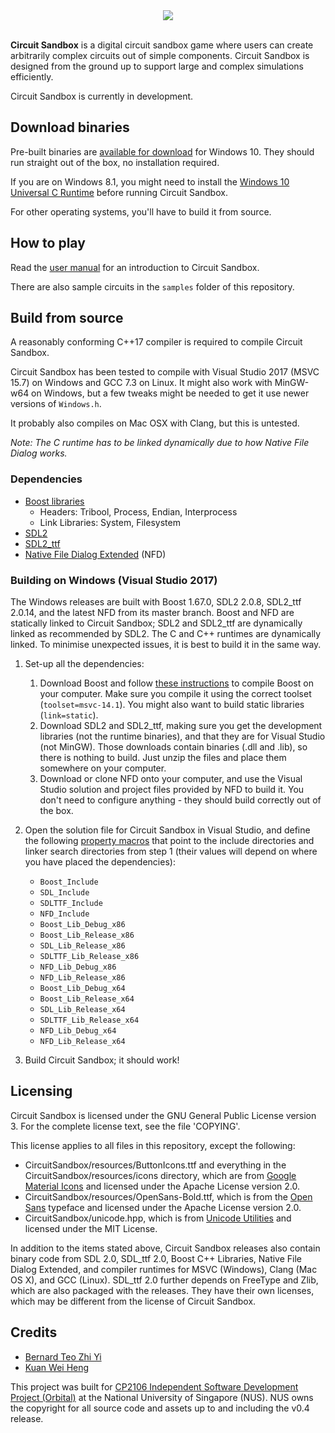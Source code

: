 <div align="center">
  <img src="https://btzy.github.io/orbital/Circuit%20Sandbox.png"><br/><br/>
</div>

**Circuit Sandbox** is a digital circuit sandbox game where users can create arbitrarily complex circuits out of simple components.  Circuit Sandbox is designed from the ground up to support large and complex simulations efficiently.

Circuit Sandbox is currently in development.

## Download binaries

Pre-built binaries are [available for download](https://github.com/btzy/circuit-sandbox/releases) for Windows 10.  They should run straight out of the box, no installation required.

If you are on Windows 8.1, you might need to install the [Windows 10 Universal C Runtime](https://www.microsoft.com/en-us/download/details.aspx?id=48234) before running Circuit Sandbox.

For other operating systems, you'll have to build it from source.

## How to play

Read the [user manual](https://btzy.github.io/circuit-sandbox/manuals/latest.pdf) for an introduction to Circuit Sandbox.

There are also sample circuits in the `samples` folder of this repository.

## Build from source

A reasonably conforming C++17 compiler is required to compile Circuit Sandbox.

Circuit Sandbox has been tested to compile with Visual Studio 2017 (MSVC 15.7) on Windows and GCC 7.3 on Linux.  It might also work with MinGW-w64 on Windows, but a few tweaks might be needed to get it use newer versions of `Windows.h`.

It probably also compiles on Mac OSX with Clang, but this is untested.

*Note: The C runtime has to be linked dynamically due to how Native File Dialog works.*

### Dependencies

* [Boost libraries](https://www.boost.org/)
  * Headers: Tribool, Process, Endian, Interprocess
  * Link Libraries: System, Filesystem
* [SDL2](https://www.libsdl.org/download-2.0.php)
* [SDL2_ttf](https://www.libsdl.org/projects/SDL_ttf/)
* [Native File Dialog Extended](https://github.com/btzy/nativefiledialog-extended) (NFD)

### Building on Windows (Visual Studio 2017)

The Windows releases are built with Boost 1.67.0, SDL2 2.0.8, SDL2_ttf 2.0.14, and the latest NFD from its master branch.  Boost and NFD are statically linked to Circuit Sandbox; SDL2 and SDL2_ttf are dynamically linked as recommended by SDL2.  The C and C++ runtimes are dynamically linked.  To minimise unexpected issues, it is best to build it in the same way.

1. Set-up all the dependencies:

    1. Download Boost and follow [these instructions](https://www.boost.org/doc/libs/1_67_0/more/getting_started/windows.html) to compile Boost on your computer.  Make sure you compile it using the correct toolset (`toolset=msvc-14.1`).  You might also want to build static libraries (`link=static`).
    2. Download SDL2 and SDL2_ttf, making sure you get the development libraries (not the runtime binaries), and that they are for Visual Studio (not MinGW).  Those downloads contain binaries (.dll and .lib), so there is nothing to build.  Just unzip the files and place them somewhere on your computer.
    3. Download or clone NFD onto your computer, and use the Visual Studio solution and project files  provided by NFD to build it.  You don't need to configure anything - they should build correctly out of the box.

2. Open the solution file for Circuit Sandbox in Visual Studio, and define the following [property macros](https://docs.microsoft.com/en-us/cpp/ide/working-with-project-properties#bkmkPropertySheets) that point to the include directories and linker search directories from step 1 (their values will depend on where you have placed the dependencies):

    * `Boost_Include`
    * `SDL_Include`
    * `SDLTTF_Include`
    * `NFD_Include`
    * `Boost_Lib_Debug_x86`
    * `Boost_Lib_Release_x86`
    * `SDL_Lib_Release_x86`
    * `SDLTTF_Lib_Release_x86`
    * `NFD_Lib_Debug_x86`
    * `NFD_Lib_Release_x86`
    * `Boost_Lib_Debug_x64`
    * `Boost_Lib_Release_x64`
    * `SDL_Lib_Release_x64`
    * `SDLTTF_Lib_Release_x64`
    * `NFD_Lib_Debug_x64`
    * `NFD_Lib_Release_x64`

3. Build Circuit Sandbox; it should work!

## Licensing

Circuit Sandbox is licensed under the GNU General Public License version 3.  For the complete license text, see the file 'COPYING'. 

This license applies to all files in this repository, except the following:

* CircuitSandbox/resources/ButtonIcons.ttf and everything in the CircuitSandbox/resources/icons directory, which are from [Google Material Icons](https://material.io/tools/icons/) and licensed under the Apache License version 2.0.
* CircuitSandbox/resources/OpenSans-Bold.ttf, which is from the [Open Sans](https://fonts.google.com/specimen/Open+Sans) typeface and licensed under the Apache License version 2.0.
* CircuitSandbox/unicode.hpp, which is from [Unicode Utilities](https://github.com/btzy/unicode-utilities) and licensed under the MIT License.

In addition to the items stated above, Circuit Sandbox releases also contain binary code from SDL 2.0, SDL_ttf 2.0, Boost C++ Libraries, Native File Dialog Extended, and compiler runtimes for MSVC (Windows), Clang (Mac OS X), and GCC (Linux).  SDL_ttf 2.0 further depends on FreeType and Zlib, which are also packaged with the releases.  They have their own licenses, which may be different from the license of Circuit Sandbox.

## Credits

* [Bernard Teo Zhi Yi](https://github.com/btzy)
* [Kuan Wei Heng](https://github.com/xsot)

This project was built for [CP2106 Independent Software Development Project (Orbital)](https://orbital.comp.nus.edu.sg/) at the National University of Singapore (NUS).  NUS owns the copyright for all source code and assets up to and including the v0.4 release.
